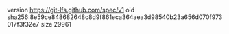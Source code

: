 version https://git-lfs.github.com/spec/v1
oid sha256:8e59ce848682648c8d9f861eca364aea3d98540b23a656d070f973017f3f32e7
size 29961
